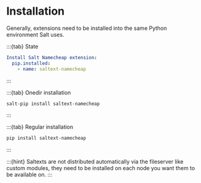 # Installation

Generally, extensions need to be installed into the same Python environment Salt uses.

:::{tab} State
```yaml
Install Salt Namecheap extension:
  pip.installed:
    - name: saltext-namecheap
```
:::

:::{tab} Onedir installation
```bash
salt-pip install saltext-namecheap
```
:::

:::{tab} Regular installation
```bash
pip install saltext-namecheap
```
:::

:::{hint}
Saltexts are not distributed automatically via the fileserver like custom modules, they need to be installed
on each node you want them to be available on.
:::
